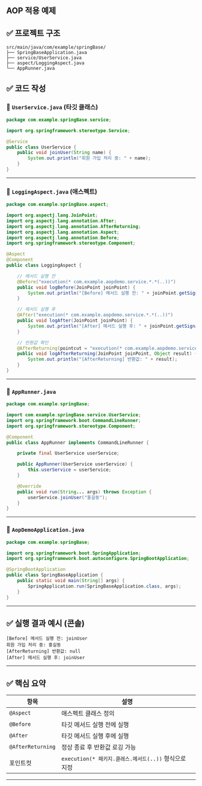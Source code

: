 ## **AOP 적용 예제**

## ✅ 프로젝트 구조

```
src/main/java/com/example/springBase/
├── SpringBaseApplication.java
├── service/UserService.java
├── aspect/LoggingAspect.java
└── AppRunner.java
```

## ✅ 코드 작성

### 📄 `UserService.java` (타깃 클래스)

```java
package com.example.springBase.service;

import org.springframework.stereotype.Service;

@Service
public class UserService {
    public void joinUser(String name) {
        System.out.println("회원 가입 처리 중: " + name);
    }
}

```

---

### 📄 `LoggingAspect.java` (애스펙트)

```java
package com.example.springBase.aspect;

import org.aspectj.lang.JoinPoint;
import org.aspectj.lang.annotation.After;
import org.aspectj.lang.annotation.AfterReturning;
import org.aspectj.lang.annotation.Aspect;
import org.aspectj.lang.annotation.Before;
import org.springframework.stereotype.Component;

@Aspect
@Component
public class LoggingAspect {

    // 메서드 실행 전
    @Before("execution(* com.example.aopdemo.service.*.*(..))")
    public void logBefore(JoinPoint joinPoint) {
        System.out.println("[Before] 메서드 실행 전: " + joinPoint.getSignature().getName());
    }

    // 메서드 실행 후
    @After("execution(* com.example.aopdemo.service.*.*(..))")
    public void logAfter(JoinPoint joinPoint) {
        System.out.println("[After] 메서드 실행 후: " + joinPoint.getSignature().getName());
    }

    // 반환값 확인
    @AfterReturning(pointcut = "execution(* com.example.aopdemo.service.*.*(..))", returning = "result")
    public void logAfterReturning(JoinPoint joinPoint, Object result) {
        System.out.println("[AfterReturning] 반환값: " + result);
    }
}
```

---

### 📄 `AppRunner.java`

```java
package com.example.springBase;

import com.example.springBase.service.UserService;
import org.springframework.boot.CommandLineRunner;
import org.springframework.stereotype.Component;

@Component
public class AppRunner implements CommandLineRunner {

    private final UserService userService;

    public AppRunner(UserService userService) {
        this.userService = userService;
    }

    @Override
    public void run(String... args) throws Exception {
        userService.joinUser("홍길동");
    }
}
```

---

### 📄 `AopDemoApplication.java`

```java
package com.example.springBase;

import org.springframework.boot.SpringApplication;
import org.springframework.boot.autoconfigure.SpringBootApplication;

@SpringBootApplication
public class SpringBaseApplication {
    public static void main(String[] args) {
        SpringApplication.run(SpringBaseApplication.class, args);
    }
}

```

---

## ✅ 실행 결과 예시 (콘솔)

```
[Before] 메서드 실행 전: joinUser
회원 가입 처리 중: 홍길동
[AfterReturning] 반환값: null
[After] 메서드 실행 후: joinUser
```

---

## ✅ 핵심 요약

| 항목 | 설명 |
| --- | --- |
| `@Aspect` | 애스펙트 클래스 정의 |
| `@Before` | 타깃 메서드 실행 전에 실행 |
| `@After` | 타깃 메서드 실행 후에 실행 |
| `@AfterReturning` | 정상 종료 후 반환값 로깅 가능 |
| 포인트컷 | `execution(* 패키지.클래스.메서드(..))` 형식으로 지정 |

---